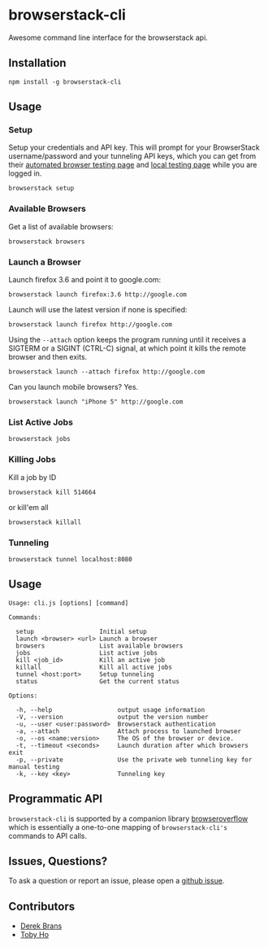 browserstack-cli
================

Awesome command line interface for the browserstack api.

## Installation

    npm install -g browserstack-cli

## Usage

### Setup

Setup your credentials and API key. This will prompt for your BrowserStack username/password and your tunneling API keys, which you can get from their [automated browser testing page](http://www.browserstack.com/automated-browser-testing-api) and [local testing page](http://www.browserstack.com/local-testing#cmd-tunnel) while you are logged in.

    browserstack setup

### Available Browsers

Get a list of available browsers:

    browserstack browsers

### Launch a Browser

Launch firefox 3.6 and point it to google.com:

    browserstack launch firefox:3.6 http://google.com

Launch will use the latest version if none is specified:

    browserstack launch firefox http://google.com

Using the ``--attach`` option keeps the program running until it receives a SIGTERM or a SIGINT (CTRL-C) signal, at which point it kills the remote browser and then exits.

    browserstack launch --attach firefox http://google.com

Can you launch mobile browsers? Yes.

    browserstack launch "iPhone 5" http://google.com

### List Active Jobs

    browserstack jobs

### Killing Jobs

Kill a job by ID

    browserstack kill 514664

or kill'em all

    browserstack killall

### Tunneling

    browserstack tunnel localhost:8080

## Usage
    
    Usage: cli.js [options] [command]

    Commands:

      setup                  Initial setup
      launch <browser> <url> Launch a browser
      browsers               List available browsers
      jobs                   List active jobs
      kill <job_id>          Kill an active job
      killall                Kill all active jobs
      tunnel <host:port>     Setup tunneling
      status                 Get the current status

    Options:

      -h, --help                  output usage information
      -V, --version               output the version number
      -u, --user <user:password>  Browserstack authentication
      -a, --attach                Attach process to launched browser
      -o, --os <name:version>     The OS of the browser or device.
      -t, --timeout <seconds>     Launch duration after which browsers exit
      -p, --private               Use the private web tunneling key for manual testing
      -k, --key <key>             Tunneling key

## Programmatic API

`browserstack-cli` is supported by a companion library [browseroverflow](https://github.com/airportyh/browseroverflow) which is essentially a one-to-one mapping of `browserstack-cli's` commands to API calls.

## Issues, Questions?

To ask a question or report an issue, please open a [github issue](https://github.com/airportyh/browserstack-cli/issues/new).

## Contributors

* [Derek Brans](http://github.com/dbrans)
* [Toby Ho](http://github.com/airportyh)
